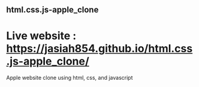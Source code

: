 ## html.css.js-apple_clone
# Live website : https://jasiah854.github.io/html.css.js-apple_clone/

Apple website clone using html, css, and javascript
